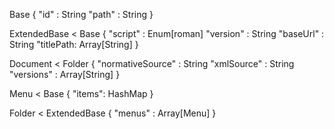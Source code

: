 Base {
 "id"      : String
 "path"    : String
}

ExtendedBase < Base {
 "script"  : Enum[roman]
 "version" : String
 "baseUrl" : String
 "titlePath: Array[String]
}

Document < Folder {
  "normativeSource" : String
  "xmlSource"       : String
  "versions"        : Array[String]
}

Menu < Base {
  "items": HashMap
}

Folder < ExtendedBase {
  "menus" : Array[Menu]
}
